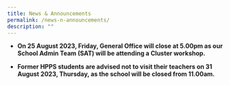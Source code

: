 ```yaml
---
title: News & Announcements
permalink: /news-n-announcements/
description: ""
---
```

* **On 25 August 2023, Friday, General Office will close at 5.00pm as our School Admin Team (SAT) will be attending a Cluster workshop.**


* **Former HPPS students are advised not to visit their teachers on 31 August 2023, Thursday, as the school will be closed from 11.00am.**